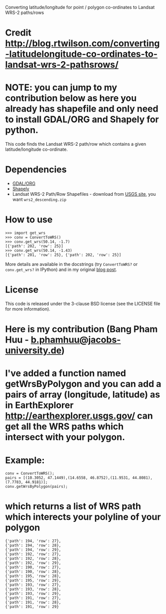 Converting latitude/longitude for point / polygon co-ordinates to Landsat WRS-2 paths/rows

# Credit http://blog.rtwilson.com/converting-latitudelongitude-co-ordinates-to-landsat-wrs-2-pathsrows/
# NOTE: you can jump to my contribution below as here you already has shapefile and only need to install GDAL/ORG and Shapely for python.

This code finds the Landsat WRS-2 path/row which contains a given latitude/longitude co-ordinate.

# Dependencies #
* [GDAL/ORG](https://pypi.python.org/pypi/GDAL/)
* [Shapely](https://pypi.python.org/pypi/Shapely)
* Landsat WRS-2 Path/Row Shapefiles - download from [USGS site](http://landsat.usgs.gov/tools_wrs-2_shapefile.php), you want `wrs2_descending.zip`

# How to use #
	>>> import get_wrs
	>>> conv = ConvertToWRS()
	>>> conv.get_wrs(50.14, -1.7)
	[{'path': 202, 'row': 25}]
	>>> conv.get_wrs(50.14, -1.43)
	[{'path': 201, 'row': 25}, {'path': 202, 'row': 25}]

More details are available in the docstrings (try `ConvertToWRS?` or `conv.get_wrs?` in IPython) and in my original [blog post](#).

# License #
This code is released under the 3-clause BSD license (see the LICENSE file for more information).


# Here is my contribution (Bang Pham Huu - b.phamhuu@jacobs-university.de)
# I've added a function named getWrsByPolygon and you can add a pairs of array (longitude, latitude) as in EarthExplorer http://earthexplorer.usgs.gov/ can get all the WRS paths which intersect with your polygon.
# Example: 

	conv = ConvertToWRS();
	pairs = [(10.3052, 47.1449),(14.6558, 46.8752),(11.9531, 44.8081), (7.7783, 44.9181)];
	conv.getWrsByPolygon(pairs);

# which returns a list of WRS path which interects your polyline of your polygon
	{'path': 194, 'row': 27},
	{'path': 194, 'row': 28},
	{'path': 194, 'row': 29},
	{'path': 192, 'row': 27},
	{'path': 192, 'row': 28},
	{'path': 192, 'row': 29},
	{'path': 190, 'row': 27},
	{'path': 190, 'row': 28},
	{'path': 195, 'row': 28},
	{'path': 195, 'row': 29},
	{'path': 193, 'row': 27},
	{'path': 193, 'row': 28},
	{'path': 193, 'row': 29},
	{'path': 191, 'row': 27},
	{'path': 191, 'row': 28},
	{'path': 191, 'row': 29}
